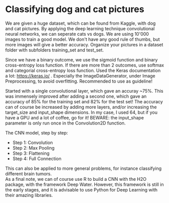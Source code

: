 # Classifying dog and cat pictures
We are given a huge dataset, which can be found from Kaggle, with dog and cat pictures. By applying the deep learning technique convolutional neural networks, we can seperate cats vs dogs. We are using 10'000 images to train a good model. We don't have any good rule of thumbs, but more images will give a better accuracy. Organize your pictures in a dataset folder with subfolders training_set and test_set. 

Since we have a binary outcome, we use the sigmoid function and binary cross-entropy loss function. If there are more than 2 outcomes, use softmax and categorial cross-entropy loss function. Used the Keras documentation a lot: https://keras.io/ . Especially the ImageDataGenerator, under Image Preprocessing, to avoid overfitting. Recommended to use as guideline!

Started with a single convolutional layer, which gave an accuray ~75%. This was immensely improved after adding a second one, which gave an accuracy of 85% for the training set and 82% for the test set! The accuracy can of course be increased by adding more layers, and/or increasing the target_size and input_shape dimensions. In my case, I used 64, but if you have a GPU and a lot of coffee, go for it!
BEWARE: the input_shape parameter is only run once in the Convolution2D function. 

The CNN model, step by step:
* Step 1: Convolution
* Step 2: Max Pooling
* Step 3: Flattening
* Step 4: Full Connection

This can also be applied to more general problems, for instance classifying different brain tumors.  
As a final note, we can of course use R to build a CNN with the H2O package, with the framework Deep Water. However, this framework is still in the early stages, and it is advisable to use Python for Deep Learning with their amazing libraries.
